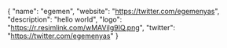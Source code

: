 {
  "name": "egemen",
  "website": "https://twitter.com/egemenyas",
  "description": "hello world",
  "logo": "https://r.resimlink.com/wMAVilg9IQ.png",
  "twitter": "https://twitter.com/egemenyas"
}

